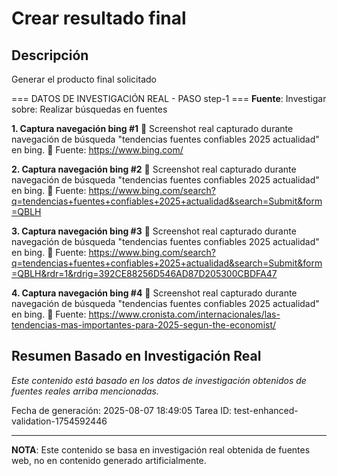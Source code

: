 # Crear resultado final

## Descripción
Generar el producto final solicitado



=== DATOS DE INVESTIGACIÓN REAL - PASO step-1 ===
**Fuente**: Investigar sobre: Realizar búsquedas en fuentes 


**1. Captura navegación bing #1**
   📄 Screenshot real capturado durante navegación de búsqueda "tendencias fuentes confiables 2025 actualidad" en bing.
   🔗 Fuente: https://www.bing.com/


**2. Captura navegación bing #2**
   📄 Screenshot real capturado durante navegación de búsqueda "tendencias fuentes confiables 2025 actualidad" en bing.
   🔗 Fuente: https://www.bing.com/search?q=tendencias+fuentes+confiables+2025+actualidad&search=Submit&form=QBLH


**3. Captura navegación bing #3**
   📄 Screenshot real capturado durante navegación de búsqueda "tendencias fuentes confiables 2025 actualidad" en bing.
   🔗 Fuente: https://www.bing.com/search?q=tendencias+fuentes+confiables+2025+actualidad&search=Submit&form=QBLH&rdr=1&rdrig=392CE88256D546AD87D205300CBDFA47


**4. Captura navegación bing #4**
   📄 Screenshot real capturado durante navegación de búsqueda "tendencias fuentes confiables 2025 actualidad" en bing.
   🔗 Fuente: https://www.cronista.com/internacionales/las-tendencias-mas-importantes-para-2025-segun-the-economist/



## Resumen Basado en Investigación Real
*Este contenido está basado en los datos de investigación obtenidos de fuentes reales arriba mencionadas.*

Fecha de generación: 2025-08-07 18:49:05
Tarea ID: test-enhanced-validation-1754592446

---
**NOTA**: Este contenido se basa en investigación real obtenida de fuentes web, no en contenido generado artificialmente.
